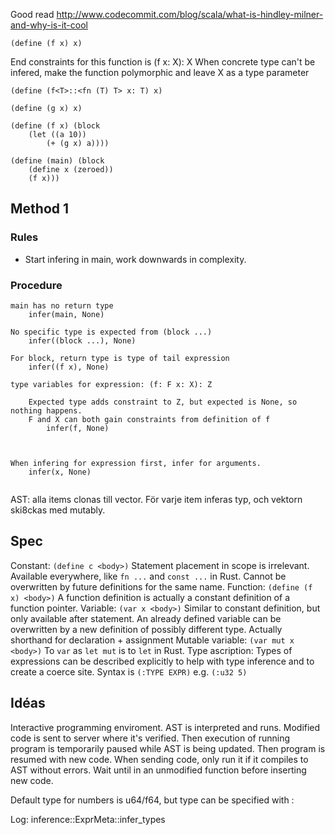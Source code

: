 Good read http://www.codecommit.com/blog/scala/what-is-hindley-milner-and-why-is-it-cool

```
(define (f x) x)
```

End constraints for this function is (f x: X): X
When concrete type can't be infered, make the function polymorphic and leave X as a type parameter
```
(define (f<T>::<fn (T) T> x: T) x)
```


```
(define (g x) x)

(define (f x) (block
	(let ((a 10))
		(+ (g x) a))))

(define (main) (block
	(define x (zeroed))
	(f x)))
```


## Method 1

### Rules

- Start infering in main, work downwards in complexity.

### Procedure

```
main has no return type
	infer(main, None)

No specific type is expected from (block ...)
	infer((block ...), None)

For block, return type is type of tail expression
	infer((f x), None)

type variables for expression: (f: F x: X): Z

	Expected type adds constraint to Z, but expected is None, so nothing happens.
	F and X can both gain constraints from definition of f
		infer(f, None)



When infering for expression first, infer for arguments.
	infer(x, None)


```

AST: alla items clonas till vector. För varje item inferas typ, och vektorn ski8ckas med mutably.

## Spec

Constant: `(define c <body>)`
	Statement placement in scope is irrelevant. Available everywhere, like `fn ...` and `const ...`
	in Rust. Cannot be overwritten by future definitions for the same name.
Function: `(define (f x) <body>)`
	A function definition is actually a constant definition of a function pointer.
Variable: `(var x <body>)`
	Similar to constant definition, but only available after statement. An already defined
	variable can be overwritten by a new definition of possibly different type.
	Actually shorthand for declaration + assignment
Mutable variable: `(var mut x <body>)`
	To `var` as `let mut` is to `let` in Rust.
Type ascription:
	Types of expressions can be described explicitly to help with type inference and to create a
	coerce site. Syntax is `(:TYPE EXPR)` e.g. `(:u32 5)`

## Idéas

Interactive programming enviroment. AST is interpreted and runs. Modified code is sent to server
where it's verified. Then execution of running program is temporarily paused while AST is being
updated. Then program is resumed with new code.
When sending code, only run it if it compiles to AST without errors. Wait until in an unmodified
function before inserting new code.

Default type for numbers is u64/f64, but type can be specified with :

Log:
inference::ExprMeta::infer_types
